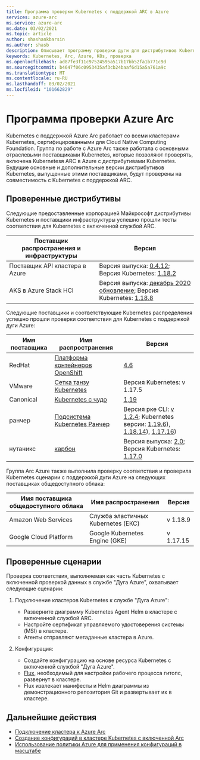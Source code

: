 ```yaml
---
title: Программа проверки Kubernetes с поддержкой ARC в Azure
services: azure-arc
ms.service: azure-arc
ms.date: 03/02/2021
ms.topic: article
author: shashankbarsin
ms.author: shasb
description: Описывает программу проверки дуги для дистрибутивов Kubernetes
keywords: Kubernetes, Arc, Azure, K8s, проверка
ms.openlocfilehash: ad87fe3f11c97524595a517b17bb52fa1b771c9d
ms.sourcegitcommit: b4647f06c0953435af3cb24baaf6d15a5a761a9c
ms.translationtype: MT
ms.contentlocale: ru-RU
ms.lasthandoff: 03/02/2021
ms.locfileid: "101662829"
---
```

# <a name="azure-arc-validation-program"></a>Программа проверки Azure Arc

Kubernetes с поддержкой Azure Arc работает со всеми кластерами Kubernetes, сертифицированными для Cloud Native Computing Foundation. Группа по работе с Azure Arc также работала с основными отраслевыми поставщиками Kubernetes, которые позволяют проверять, включена Kubernetesя ARC в Azure с дистрибутивами Kubernetes. Будущие основные и дополнительные версии дистрибутивов Kubernetes, выпущенные этими поставщиками, будут проверены на совместимость с Kubernetes с поддержкой ARC.

## <a name="validated-distributions"></a>Проверенные дистрибутивы

Следующие предоставленные корпорацией Майкрософт дистрибутивы Kubernetes и поставщики инфраструктуры успешно прошли тесты соответствия для Kubernetes с включенной службой ARC.

| Поставщик распространения и инфраструктуры | Версия |
| ---------------------------------------- | ------- |
| Поставщик API кластера в Azure            | Версия выпуска: [0.4.12](https://github.com/kubernetes-sigs/cluster-api-provider-azure/releases/tag/v0.4.12); Версия Kubernetes: [1.18.2](https://github.com/kubernetes/kubernetes/releases/tag/v1.18.2) |
| AKS в Azure Stack HCI                   | Версия выпуска: [декабрь 2020 обновление](https://github.com/Azure/aks-hci/releases/tag/AKS-HCI-2012); Версия Kubernetes: [1.18.8](https://github.com/kubernetes/kubernetes/releases/tag/v1.18.8) |

Следующие поставщики и соответствующие Kubernetes распределения успешно прошли проверки соответствия для Kubernetes с поддержкой дуги Azure:

| Имя поставщика | Имя распространения | Версия |
| ------------ | ----------------- | ------- |
| RedHat       | [Платформа контейнеров OpenShift](https://www.openshift.com/products/container-platform) | [4.6](https://docs.openshift.com/container-platform/4.6/release_notes/ocp-4-6-release-notes.html) |
| VMware       | [Сетка танзу Kubernetes](https://tanzu.vmware.com/kubernetes-grid) | Версия Kubernetes: v 1.17.5 |
| Canonical    | [Kubernetes с чудо](https://ubuntu.com/kubernetes) | [1,19](https://ubuntu.com/kubernetes/docs/1.19/components) |
| ранчер      | [Подсистема Kubernetes Ранчер](https://rancher.com/products/rke/) | Версия рке CLI: [v 1.2.4](https://github.com/rancher/rke/releases/tag/v1.2.4); Kubernetes версии: [1.19.6](https://github.com/kubernetes/kubernetes/releases/tag/v1.19.6)), [1.18.14](https://github.com/kubernetes/kubernetes/releases/tag/v1.18.14)), [1.17.16](https://github.com/kubernetes/kubernetes/releases/tag/v1.17.16))  |
| нутаникс      | [карбон](https://www.nutanix.com/products/karbon)    | Версия выпуска: [2,0](https://www.nutanix.com/blog/introducing-nutanix-karbon-2-kubernetes-simplicity-upgraded); Версия Kubernetes: [1.17.0](https://github.com/kubernetes/kubernetes/releases/tag/v1.17.0) |

Группа Arc Azure также выполнила проверку соответствия и проверила Kubernetes сценарии с поддержкой дуги Azure на следующих поставщиках общедоступного облака:

| Имя поставщика общедоступного облака | Имя распространения | Версия |
| -------------------------- | ----------------- | ------- |
| Amazon Web Services        | Служба эластичных Kubernetes (ЕКС) | v 1.18.9  |
| Google Cloud Platform      | Google Kubernetes Engine (GKE) | v 1.17.15 |

## <a name="scenarios-validated"></a>Проверенные сценарии

Проверка соответствия, выполняемая как часть Kubernetes с включенной проверкой данных в службе "Дуга Azure", охватывает следующие сценарии:

1. Подключение кластеров Kubernetes к службе "Дуга Azure": 
    * Разверните диаграмму Kubernetes Agent Helm в кластере с включенной службой ARC.
    * Настройте сертификат управляемого удостоверения системы (MSI) в кластере.
    * Агенты отправляют метаданные кластера в Azure.

2. Конфигурация: 
    * Создайте конфигурацию на основе ресурса Kubernetes с включенной службой "Дуга Azure".
    * [Flux](https://docs.fluxcd.io/), необходимый для настройки рабочего процесса гитопс, развернут в кластере.
    * Flux извлекает манифесты и Helm диаграммы из демонстрационного репозитория Git и развертывает их в кластере.

## <a name="next-steps"></a>Дальнейшие действия

* [Подключение кластера к Azure Arc](./connect-cluster.md)
* [Создание конфигураций в кластере Kubernetes с включенной Arc](./use-gitops-connected-cluster.md)
* [Использование политики Azure для применения конфигураций в масштабе](./use-azure-policy.md)

